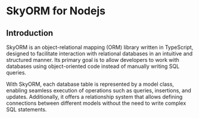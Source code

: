 # SkyORM for Nodejs

## Introduction

SkyORM is an object-relational mapping (ORM) library written in TypeScript, designed to facilitate interaction with relational databases in an intuitive and structured manner. Its primary goal is to allow developers to work with databases using object-oriented code instead of manually writing SQL queries.

With SkyORM, each database table is represented by a model class, enabling seamless execution of operations such as queries, insertions, and updates. Additionally, it offers a relationship system that allows defining connections between different models without the need to write complex SQL statements.
